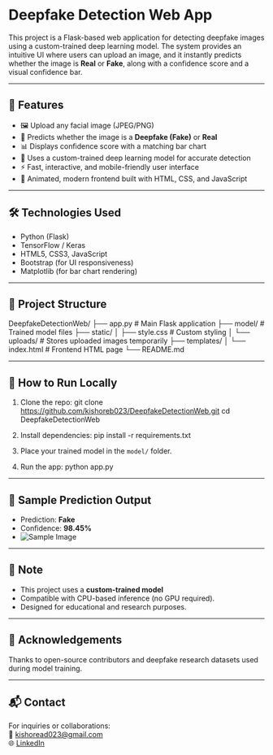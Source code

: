 # Deepfake Detection Web App

This project is a Flask-based web application for detecting deepfake images using a custom-trained deep learning model. The system provides an intuitive UI where users can upload an image, and it instantly predicts whether the image is **Real** or **Fake**, along with a confidence score and a visual confidence bar.

---

## 🚀 Features

- 🖼️ Upload any facial image (JPEG/PNG)
- 🤖 Predicts whether the image is a **Deepfake (Fake)** or **Real**
- 📊 Displays confidence score with a matching bar chart
- 🧠 Uses a custom-trained deep learning model for accurate detection
- ⚡ Fast, interactive, and mobile-friendly user interface
- 🎨 Animated, modern frontend built with HTML, CSS, and JavaScript

---

## 🛠️ Technologies Used

- Python (Flask)
- TensorFlow / Keras
- HTML5, CSS3, JavaScript
- Bootstrap (for UI responsiveness)
- Matplotlib (for bar chart rendering)

---

## 📁 Project Structure

DeepfakeDetectionWeb/
├── app.py # Main Flask application
├── model/ # Trained model files
├── static/
│ ├── style.css # Custom styling
│ └── uploads/ # Stores uploaded images temporarily
├── templates/
│ └── index.html # Frontend HTML page
└── README.md


---

## 🧪 How to Run Locally

1. Clone the repo:
git clone https://github.com/kishoreb023/DeepfakeDetectionWeb.git
cd DeepfakeDetectionWeb

2. Install dependencies:
pip install -r requirements.txt


3. Place your trained model in the `model/` folder.

4. Run the app:
python app.py

---

## 📸 Sample Prediction Output

- Prediction: **Fake**
- Confidence: **98.45%**
- ![Sample Image](static/sample_output.png)

---

## 📌 Note

- This project uses a **custom-trained model**
- Compatible with CPU-based inference (no GPU required).
- Designed for educational and research purposes.

---

## 🙌 Acknowledgements

Thanks to open-source contributors and deepfake research datasets used during model training.

---

## 📬 Contact

For inquiries or collaborations:  
📧 kishoread023@gmail.com  
🌐 [LinkedIn](https://www.linkedin.com/in/kishoreb023)
